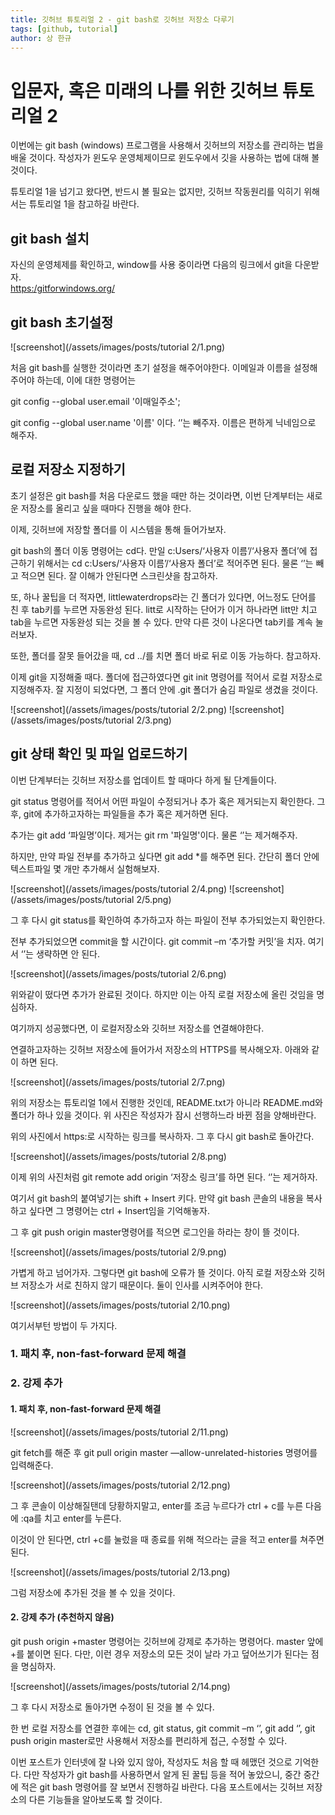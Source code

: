 ```yaml
---
title: 깃허브 튜토리얼 2 - git bash로 깃허브 저장소 다루기
tags: [github, tutorial]
author: 상 한규
---
```

# 입문자, 혹은 미래의 나를 위한 깃허브 튜토리얼 2

이번에는 git bash (windows) 프로그램을 사용해서 깃허브의 저장소를 관리하는 법을 배울 것이다. 작성자가 윈도우 운영체제이므로 윈도우에서 깃을 사용하는 법에 대해 볼 것이다.

튜토리얼 1을 넘기고 왔다면, 반드시 볼 필요는 없지만, 깃허브 작동원리를 익히기 위해서는 튜토리얼 1을 참고하길 바란다.

## git bash 설치
자신의 운영체제를 확인하고, window를 사용 중이라면 다음의 링크에서 git을 다운받자. <br>
<a href = "https:/gitforwindows.org/"> https:/gitforwindows.org/</a>

## git bash 초기설정

![screenshot](/assets/images/posts/tutorial 2/1.png)

처음 git bash를 실행한 것이라면 초기 설정을 해주어야한다. 이메일과 이름을 설정해주어야 하는데, 이에 대한 명령어는 

git config --global user.email '이매일주소';

git config --global user.name '이름'    이다. ‘’는 빼주자. 이름은 편하게 닉네임으로 해주자.

## 로컬 저장소 지정하기

초기 설정은 git bash를 처음 다운로드 했을 때만 하는 것이라면, 이번 단계부터는 새로운 저장소를 올리고 싶을 때마다 진행을 해야 한다.

이제, 깃허브에 저장할 폴더를 이 시스템을 통해 들어가보자.

git bash의 폴더 이동 명령어는 cd다. 만일 c:Users/‘사용자 이름’/‘사용자 폴더’에 접근하기 위해서는 cd c:Users/‘사용자 이름’/‘사용자 폴더’로 적어주면 된다. 물론 ‘’는 빼고 적으면 된다. 잘 이해가 안된다면 스크린샷을 참고하자. 

또, 하나 꿀팁을 더 적자면, littlewaterdrops라는 긴 폴더가 있다면, 어느정도 단어를 친 후 tab키를 누르면 자동완성 된다. litt로 시작하는 단어가 이거 하나라면 litt만 치고 tab을 누르면 자동완성 되는 것을 볼 수 있다. 만약 다른 것이 나온다면 tab키를 계속 눌러보자.

또한, 폴더를 잘못 들어갔을 때, cd ../를 치면 폴더 바로 뒤로 이동 가능하다. 참고하자.

이제 git을 지정해줄 때다. 폴더에 접근하였다면 git init 명령어를 적어서 로컬 저장소로 지정해주자. 잘 지정이 되었다면, 그 폴더 안에 .git 폴더가 숨김 파일로 생겼을 것이다. 

![screenshot](/assets/images/posts/tutorial 2/2.png)
![screenshot](/assets/images/posts/tutorial 2/3.png)

## git 상태 확인 및 파일 업로드하기

이번 단계부터는 깃허브 저장소를 업데이트 할 때마다 하게 될 단계들이다. 

git status 명령어를 적어서 어떤 파일이 수정되거나 추가 혹은 제거되는지 확인한다. 그 후, git에 추가하고자하는 파일들을 추가 혹은 제거하면 된다. 

추가는 git add ‘파일명’이다. 제거는 git rm '파일명'이다. 물론 ‘’는 제거해주자. 

하지만, 만약 파일 전부를 추가하고 싶다면 git add *를 해주면 된다. 간단히 폴더 안에 텍스트파일 몇 개만 추가해서 실험해보자.
 
![screenshot](/assets/images/posts/tutorial 2/4.png)
![screenshot](/assets/images/posts/tutorial 2/5.png)

그 후 다시 git status를 확인하여 추가하고자 하는 파일이 전부 추가되었는지 확인한다. 

전부 추가되었으면 commit을 할 시간이다. git commit –m ‘추가할 커밋’을 치자. 여기서 ‘’는 생략하면 안 된다. 

![screenshot](/assets/images/posts/tutorial 2/6.png)

위와같이 떴다면 추가가 완료된 것이다. 하지만 이는 아직 로컬 저장소에 올린 것임을 명심하자. 

여기까지 성공했다면, 이 로컬저장소와 깃허브 저장소를 연결해야한다. 

연결하고자하는 깃허브 저장소에 들어가서 저장소의 HTTPS를 복사해오자. 아래와 같이 하면 된다.

![screenshot](/assets/images/posts/tutorial 2/7.png)

위의 저장소는 튜토리얼 1에서 진행한 것인데, README.txt가 아니라 README.md와 폴더가 하나 있을 것이다. 위 사진은 작성자가 잠시 선행하느라 바뀐 점을 양해바란다. 

위의 사진에서 https:로 시작하는 링크를 복사하자. 그 후 다시 git bash로 돌아간다. 

![screenshot](/assets/images/posts/tutorial 2/8.png)

이제 위의 사진처럼 git remote add origin ‘저장소 링크’를 하면 된다. ‘’는 제거하자. 

여기서 git bash의 붙여넣기는 shift + Insert 키다. 만약 git bash 콘솔의 내용을 복사하고 싶다면 그 명령어는 ctrl + Insert임을 기억해놓자. 

그 후 git push origin master명령어를 적으면 로그인을 하라는 창이 뜰 것이다. 

![screenshot](/assets/images/posts/tutorial 2/9.png)

가볍게 하고 넘어가자. 그렇다면 git bash에 오류가 뜰 것이다. 아직 로컬 저장소와 깃허브 저장소가 서로 친하지 않기 때문이다. 둘이 인사를 시켜주어야 한다.
 
![screenshot](/assets/images/posts/tutorial 2/10.png)

여기서부턴 방법이 두 가지다.

### 1. 패치 후,  non-fast-forward 문제 해결

### 2. 강제 추가

#### 1. 패치 후,  non-fast-forward 문제 해결

![screenshot](/assets/images/posts/tutorial 2/11.png)

git fetch를 해준 후 git pull origin master —allow-unrelated-histories 명령어를 입력해준다.

![screenshot](/assets/images/posts/tutorial 2/12.png)

그 후 콘솔이 이상해질탠데 당황하지말고, enter를 조금 누르다가 ctrl + c를 누른 다음에 :qa를 치고 enter를 누른다. 

이것이 안 된다면, ctrl +c를 눌렀을 때 종료를 위해 적으라는 글을 적고 enter를 쳐주면 된다. 

![screenshot](/assets/images/posts/tutorial 2/13.png)

그럼 저장소에 추가된 것을 볼 수 있을 것이다.

#### 2. 강제 추가 (추천하지 않음)
git push origin +master 명령어는 깃허브에 강제로 추가하는 명령어다. master 앞에 +를 붙이면 된다. 다만, 이런 경우 저장소의 모든 것이 날라 가고 덮어쓰기가 된다는 점을 명심하자.

![screenshot](/assets/images/posts/tutorial 2/14.png)

그 후 다시 저장소로 돌아가면 수정이 된 것을 볼 수 있다. 

한 번 로컬 저장소를 연결한 후에는 cd, git status, git commit –m ‘’, git add ‘’, git push origin master로만 사용해서 저장소를 편리하게 접근, 수정할 수 있다. 

이번 포스트가 인터넷에 잘 나와 있지 않아, 작성자도 처음 할 때 헤맸던 것으로 기억한다. 다만 작성자가 git bash를 사용하면서 알게 된 꿀팁 등을 적어 놓았으니, 중간 중간에 적은 git bash 명령어를 잘 보면서 진행하길 바란다. 다음 포스트에서는 깃허브 저장소의 다른 기능들을 알아보도록 할 것이다.